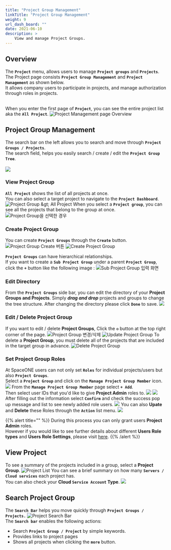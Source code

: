 ```yaml
---
title: "Project Group Management"
linkTitle: "Project Group Management"
weight: 9
url_dash_board: "" 
date: 2021-06-10
description: >
    View and manage Project Groups.
---
```


## Overview  

The **`Project`** menu, allows users to manage **`Project groups`** and **`Projects`**.<br>
The Project page consists **`Project Group Management`** and **`Project Management`** as shown below.<br>
It allows company users to participate in projects, and manage authorization through roles in projects.<br><br>

When you enter the first page of **`Project`**, you can see the entire project list aka the **`All Project`**.
![Project Management page Overview](/docs/guides/user_guide/project/project_group_management_img/pmg_01.png)

## Project Group Management
The search bar on the left allows you to search and move through **`Project Groups / Projects`**.<br>
The search field, helps you easily search / create / edit the **`Project Group Tree`**.<br><br>
![](/docs/guides/user_guide/project/project_group_management_img/pmg_03.png)

### View Project Group
**`All Project`** shows the list of all projects at once.<br>
You can also select a target project to navigate to the **`Project Dashboard`**.
![Project Group &amp;gt; All Project](/docs/guides/user_guide/project/project_group_management_img/pmg_04.png)
When you select a **`Project group`**, you can see all the projects that belong to the group at once.
![Project Group&#xC744; &#xC120;&#xD0DD;&#xD55C; &#xACBD;&#xC6B0;](/docs/guides/user_guide/project/project_group_management_img/pmg_05.png)

### Create Project Group
You can create **`Project Groups`** through the **`Create`** button.
![Project Group Create &#xBC84;&#xD2BC;](/docs/guides/user_guide/project/project_group_management_img/pmg_06.png)
![Create Project Group](/docs/guides/user_guide/project/project_group_management_img/pmg_07.png)  


**`Project Groups`** can have hierarchical relationships.<br>
If you want to create a **`Sub Project Group`** under a parent **`Project Group`**,<br> 
click the **`+`** button like the following image :
![Sub Project Group &#xC785;&#xB825; &#xD654;&#xBA74;](/docs/guides/user_guide/project/project_group_management_img/pmg_08.png)  

### Edit Directory
From the **`Project Groups`** side bar, you can edit the directory of your **Project Groups and Projects**. Simply _**drag and drop**_ projects and groups to change the tree structure. After changing the directory please click **`Done`** to save.
![](/docs/guides/user_guide/project/project_group_management_img/pmg_15.png)

### Edit / Delete Project Group
If you want to edit / delete **Project Groups**, Click the  **`⚙`** button at the top right corner of the page.
![Project Group &#xBCC0;&#xACBD;/&#xC0AD;&#xC81C;](/docs/guides/user_guide/project/project_group_management_img/pmg_09.png)
![Update Project Group](/docs/guides/user_guide/project/project_group_management_img/pmg_10.png)
To delete a **Project Group**, you must delete all of the projects that are included in the target group in advance.
![Delete Project Group](/docs/guides/user_guide/project/project_group_management_img/pmg_11.png)  

### Set Project Group Roles
At SpaceONE users can not only set **`Roles`** for individual projects/users but also **`Project Groups`**.<br>
Select a **`Project Group`** and click on the **`Manage Project Group Member`** icon.
![](/docs/guides/user_guide/project/project_group_management_img/pmg_16.png) 
From the **`Manage Project Group Member`** page select **`+ Add`**.<br>
Then select user IDs that you'd like to give **Project Admin** roles to.
![](/docs/guides/user_guide/project/project_group_management_img/pmg_17.png)
![](/docs/guides/user_guide/project/project_group_management_img/pmg_18.png) 
After filling out the information select **`Confirm`** and check the success pop up message and list to see newly added role users. 
![](/docs/guides/user_guide/project/project_group_management_img/pmg_19.png) 
You can also **Upate** and **Delete** these Roles through the **`Action`** list menu.
![](/docs/guides/user_guide/project/project_group_management_img/pmg_20.png) 

{{% alert title="" %}}
During this process you can only grant users **Project Admin** roles. <br>
However if you would like to see further details about different **Users Role types** and **Users Role Settings**, please visit [here](/docs/guides/advanced_topics/user-role).
{{% /alert %}}

## View Project 
To see a summary of the projects included in a group, select a **Project Group**.
![Project List](/docs/guides/user_guide/project/project_group_management_img/pmg_12.png)
You can see a brief summary on how many **`Servers / Cloud services`** each project has.<br>
You can also check your **Cloud `Service Account` Type**.
![](/docs/guides/user_guide/project/project_group_management_img/pmg_13.png)  

## Search Project Group 
The **`Search Bar`** helps you move quickly through **`Project Groups / Projects.`**
![Project Search Bar](/docs/guides/user_guide/project/project_group_management_img/pmg_14.png)  
The **`Search bar`** enables the following actions:  
* Search **`Project Group / Project`** by simple keywords.
* Provides links to project pages 
* Shows all projects when clicking the **`more`** button.






